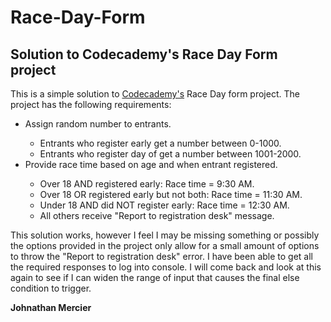 # Race-Day-Form
<h2>Solution to Codecademy's Race Day Form project</h2>

This is a simple solution to <a href="www.codecademy.com" target="_blank">Codecademy's</a> Race Day form project. The project has the following requirements:

<ul>
  <li>Assign random number to entrants.</li>
    <ul>
      <li>Entrants who register early get a number between 0-1000.</li>
      <li>Entrants who register day of get a number between 1001-2000.</li>
    </ul>
   <li>Provide race time based on age and when entrant registered.</li>
     <ul>
      <li>Over 18 AND registered early: Race time = 9:30 AM.</li>
      <li>Over 18 OR registered early but not both: Race time = 11:30 AM.</li>
      <li>Under 18 AND did NOT register early: Race time = 12:30 AM.</li>
      <li>All others receive "Report to registration desk" message.</li>
    </ul> 
</ul>

This solution works, however I feel I may be missing something or possibly the options provided in the project only allow for a small amount of options to throw the "Report to registration desk" error. I have been able to get all the required responses to log into console. I will come back and look at this again to see if I can widen the range of input that causes the final else condition to trigger.

<strong>Johnathan Mercier</strong>
